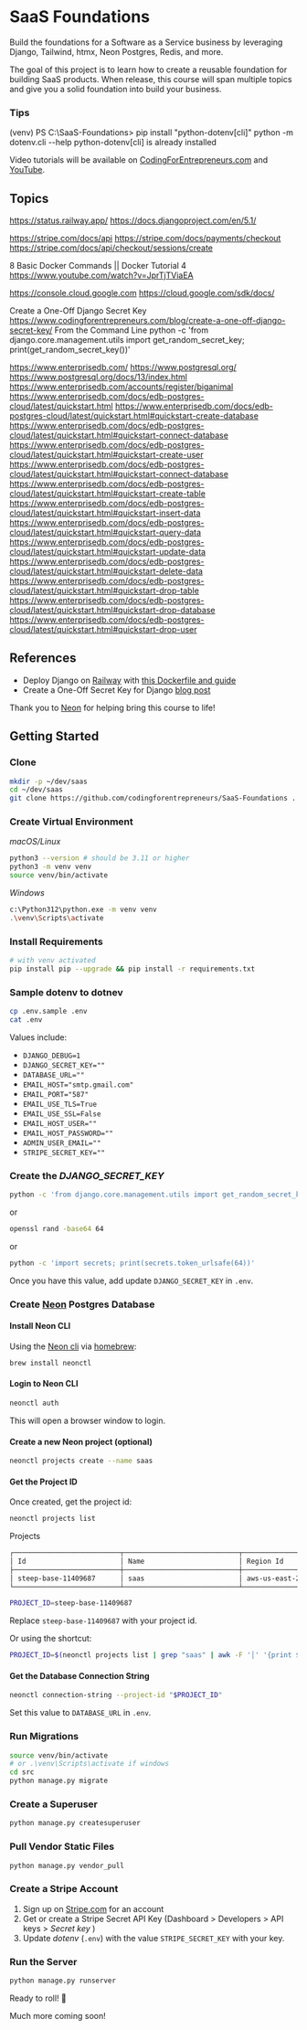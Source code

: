 # SaaS Foundations

Build the foundations for a Software as a Service business by leveraging Django, Tailwind, htmx, Neon Postgres, Redis, and more.

The goal of this project is to learn how to create a reusable foundation for building SaaS products. When release, this course will span multiple topics and give you a solid foundation into build your business.
### Tips
(venv) PS C:\\SaaS-Foundations>  pip install "python-dotenv[cli]"
python -m dotenv.cli --help
python-dotenv[cli] is already installed




Video tutorials will be available on [CodingForEntrepreneurs.com](https://www.codingforentrepreneurs.com) and [YouTube](https://www.youtube.com/codingforentrepreneurs).
## Topics
https://status.railway.app/
https://docs.djangoproject.com/en/5.1/

https://stripe.com/docs/api
https://stripe.com/docs/payments/checkout
https://stripe.com/docs/api/checkout/sessions/create

8 Basic Docker Commands || Docker Tutorial 4
https://www.youtube.com/watch?v=JprTjTViaEA

https://console.cloud.google.com
https://cloud.google.com/sdk/docs/

Create a One-Off Django Secret Key
https://www.codingforentrepreneurs.com/blog/create-a-one-off-django-secret-key/
From the Command Line
python -c 'from django.core.management.utils import get_random_secret_key; print(get_random_secret_key())'

https://www.enterprisedb.com/
https://www.postgresql.org/
https://www.postgresql.org/docs/13/index.html
https://www.enterprisedb.com/accounts/register/biganimal
https://www.enterprisedb.com/docs/edb-postgres-cloud/latest/quickstart.html
https://www.enterprisedb.com/docs/edb-postgres-cloud/latest/quickstart.html#quickstart-create-database
https://www.enterprisedb.com/docs/edb-postgres-cloud/latest/quickstart.html#quickstart-connect-database
https://www.enterprisedb.com/docs/edb-postgres-cloud/latest/quickstart.html#quickstart-create-user
https://www.enterprisedb.com/docs/edb-postgres-cloud/latest/quickstart.html#quickstart-connect-database
https://www.enterprisedb.com/docs/edb-postgres-cloud/latest/quickstart.html#quickstart-create-table
https://www.enterprisedb.com/docs/edb-postgres-cloud/latest/quickstart.html#quickstart-insert-data
https://www.enterprisedb.com/docs/edb-postgres-cloud/latest/quickstart.html#quickstart-query-data
https://www.enterprisedb.com/docs/edb-postgres-cloud/latest/quickstart.html#quickstart-update-data
https://www.enterprisedb.com/docs/edb-postgres-cloud/latest/quickstart.html#quickstart-delete-data
https://www.enterprisedb.com/docs/edb-postgres-cloud/latest/quickstart.html#quickstart-drop-table
https://www.enterprisedb.com/docs/edb-postgres-cloud/latest/quickstart.html#quickstart-drop-database
https://www.enterprisedb.com/docs/edb-postgres-cloud/latest/quickstart.html#quickstart-drop-user


## References

- Deploy Django on [Railway](https://kirr.co/qysgeu) with [this Dockerfile and guide](https://www.codingforentrepreneurs.com/blog/deploy-django-on-railway-with-this-dockerfile/)
- Create a One-Off Secret Key for Django [blog post](https://www.codingforentrepreneurs.com/blog/create-a-one-off-django-secret-key/)


Thank you to [Neon](https://kirr.co/eu0b31) for helping bring this course to life!


## Getting Started

### Clone
```bash
mkdir -p ~/dev/saas
cd ~/dev/saas
git clone https://github.com/codingforentrepreneurs/SaaS-Foundations .
```

### Create Virtual Environment

*macOS/Linux*
```bash
python3 --version # should be 3.11 or higher
python3 -m venv venv
source venv/bin/activate
```

*Windows*
```bash
c:\Python312\python.exe -m venv venv
.\venv\Scripts\activate
```

### Install Requirements
```bash
# with venv activated
pip install pip --upgrade && pip install -r requirements.txt
```

### Sample dotenv to dotnev

```bash
cp .env.sample .env
cat .env
```
Values include:
- `DJANGO_DEBUG=1`
- `DJANGO_SECRET_KEY=""`
- `DATABASE_URL=""`
- `EMAIL_HOST="smtp.gmail.com"`
- `EMAIL_PORT="587"`
- `EMAIL_USE_TLS=True`
- `EMAIL_USE_SSL=False`
- `EMAIL_HOST_USER=""`
- `EMAIL_HOST_PASSWORD=""`
- `ADMIN_USER_EMAIL=""`
- `STRIPE_SECRET_KEY=""`


### Create the _DJANGO_SECRET_KEY_

```bash
python -c 'from django.core.management.utils import get_random_secret_key; print(get_random_secret_key())'
```
or
```bash
openssl rand -base64 64
```
or
```bash
python -c 'import secrets; print(secrets.token_urlsafe(64))'
```

Once you have this value, add update `DJANGO_SECRET_KEY` in `.env`.


### Create [Neon](https://kirr.co/eu0b31) Postgres Database


#### Install Neon CLI
Using the [Neon cli](https://neon.tech/docs/reference/cli-install) via [homebrew](https://brew.sh/):

```bash
brew install neonctl
```

#### Login to Neon CLI

```bash
neonctl auth
```
This will open a browser window to login.

####  Create a new Neon project (optional)
```bash
neonctl projects create --name saas
```

#### Get the Project ID

Once created, get the project id: 

```bash
neonctl projects list
```
Projects

```bash
┌──────────────────────────┬────────────────────────────┬───────────────┬──────────────────────┐
│ Id                       │ Name                       │ Region Id     │ Created At           │
├──────────────────────────┼────────────────────────────┼───────────────┼──────────────────────┤
│ steep-base-11409687      │ saas                       │ aws-us-east-2 │ 2024-06-02T04:03:07Z │
└──────────────────────────┴────────────────────────────┴───────────────┴──────────────────────┘
```

```bash
PROJECT_ID=steep-base-11409687
```
Replace `steep-base-11409687` with your project id.

Or using the shortcut:

```bash
PROJECT_ID=$(neonctl projects list | grep "saas" | awk -F '│' '{print $2}' | xargs)
```

#### Get the Database Connection String

```bash
neonctl connection-string --project-id "$PROJECT_ID"
```
Set this value to `DATABASE_URL` in `.env`. 


### Run Migrations

```bash
source venv/bin/activate 
# or .\venv\Scripts\activate if windows
cd src
python manage.py migrate
```

### Create a Superuser

```bash
python manage.py createsuperuser
```

### Pull Vendor Static Files

```bash
python manage.py vendor_pull
```


### Create a Stripe Account

1. Sign up on [Stripe.com](https://www.stripe.com) for an account
2. Get or create a Stripe Secret API Key (Dashboard > Developers > API keys > _Secret key_ )
3. Update _dotenv_ (`.env`) with the value `STRIPE_SECRET_KEY` with your key.


### Run the Server

```bash
python manage.py runserver
```

Ready to roll! 🚀

Much more coming soon!